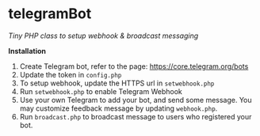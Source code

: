 # telegramBot
*Tiny PHP class to setup webhook &amp; broadcast messaging*

**Installation**

 1. Create Telegram bot, refer to the page: https://core.telegram.org/bots
 2. Update the token in `config.php`
 3. To setup webhook, update the HTTPS url in `setwebhook.php`
 4. Run `setwebhook.php` to enable Telegram Webhook
 5. Use your own Telegram to add your bot, and send some message. You may customize feedback message by updating `webhook.php`.
 6. Run `broadcast.php` to broadcast message to users who registered your bot.

